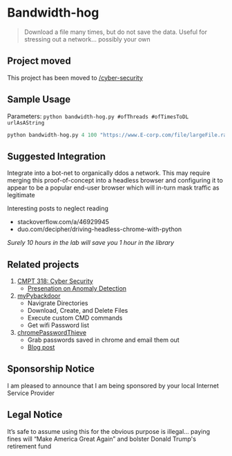 # Bandwidth-hog

> Download a file many times, but do not save the data. Useful for stressing out a network... possibly your own  

## Project moved
This project has been moved to [/cyber-security](https://github.com/alik604/cyber-security)


## Sample Usage 

Parameters: `python bandwidth-hog.py #ofThreads #ofTimesToDL urlAsAString ` 

```python
python bandwidth-hog.py 4 100 "https://www.E-corp.com/file/largeFile.rar"
```

## Suggested Integration

Integrate into a bot-net to organically ddos a network. This may require merging this proof-of-concept into a headless browser and configuring it to appear to be a popular end-user browser which will in-turn mask traffic as legitimate  

Interesting posts to neglect reading 

* stackoverflow.com/a/46929945
* duo.com/decipher/driving-headless-chrome-with-python

_Surely 10 hours in the lab will save you 1 hour in the library_

## Related projects
1. [CMPT 318: Cyber Security](https://github.com/alik604/Classes/tree/master/CMPT318)
    - [Presenation on Anomaly Detection](https://github.com/alik604/Classes/blob/master/CMPT318/CMPT_318_Presentation.pdf) 
2. [myPybackdoor](https://github.com/alik604/myPybackdoor)
    - Navigrate Directories 
    - Download, Create, and Delete Files
    - Execute custom CMD commands
    - Get wifi Password list
3. [chromePasswordThieve](https://github.com/alik604/chromePasswordThieve)
    - Grab passwords saved in chrome and email them out 
    - [Blog post](https://alik604.github.io/chromePasswordThieve/index.html)
    
## Sponsorship Notice 

I am pleased to announce that I am being sponsored by your local Internet Service Provider

## Legal Notice 

It’s safe to assume using this for the obvious purpose is illegal...  paying fines will “Make America Great Again” and bolster Donald Trump's retirement fund  
